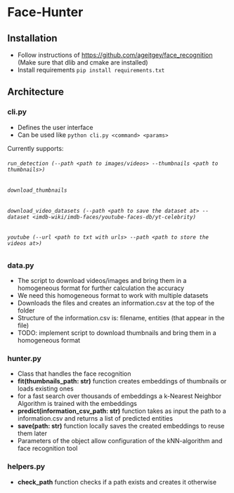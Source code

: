 # Face-Hunter

## Installation
 - Follow instructions of https://github.com/ageitgey/face_recognition 
   (Make sure that dlib and cmake are installed)
 - Install requirements `pip install requirements.txt`


## Architecture

### cli.py
 - Defines the user interface
 - Can be used like `python cli.py <command> <params>`
 
 Currently supports:
###### `run_detection (--path <path to images/videos> --thumbnails <path to thumbnails>)`
###### `download_thumbnails`
###### `download_video_datasets (--path <path to save the dataset at> --dataset <imdb-wiki/imdb-faces/youtube-faces-db/yt-celebrity)`
###### `youtube (--url <path to txt with urls> --path <path to store the videos at>)`

### data.py
 - The script to download videos/images and bring them in a homogeneous format for further calculation 
 the accuracy
 - We need this homogeneous format to work with multiple datasets
 - Downloads the files and creates an information.csv at the top of the folder
 - Structure of the information.csv is: filename, entities (that appear in the file)
 - TODO: implement script to download thumbnails and bring them in a homogeneous format
 
### hunter.py
 - Class that handles the face recognition
 - **fit(thumbnails_path: str)** function creates embeddings of thumbnails or loads existing ones
 - for a fast search over thousands of embeddings a k-Nearest Neighbor Algorithm is trained with the embeddings
 - **predict(information_csv_path: str)** function takes as input the path to a information.csv and returns a list of predicted entities
 - **save(path: str)** function locally saves the created embeddings to reuse them later
 - Parameters of the object allow configuration of the kNN-algorithm and face recognition tool
 
### helpers.py
 - **check_path** function checks if a path exists and creates it otherwise
 
